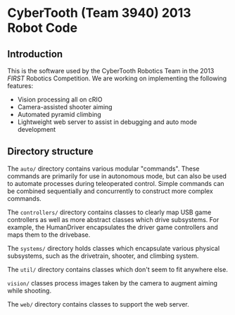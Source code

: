 CyberTooth (Team 3940) 2013 Robot Code
======================================

Introduction
------------
This is the software used by the CyberTooth Robotics Team in the 2013 *FIRST*
Robotics Competition.  We are working on implementing the following features:

* Vision processing all on cRIO
* Camera-assisted shooter aiming
* Automated pyramid climbing
* Lightweight web server to assist in debugging and auto mode development


Directory structure
-------------------

The `auto/` directory contains various modular "commands".  These commands
are primarily for use in autonomous mode, but can also be used to automate
processes during teleoperated control.  Simple commands can be combined
sequentially and concurrently to construct more complex commands.

The `controllers/` directory contains classes to clearly map USB game
controllers as well as more abstract classes which drive subsystems.
For example, the HumanDriver encapsulates the driver game controllers
and maps them to the drivebase.

The `systems/` directory holds classes which encapsulate various physical
subsystems, such as the drivetrain, shooter, and climbing system.

The `util/` directory contains classes which don't seem to fit anywhere else.

`vision/` classes process images taken by the camera to augment aiming while
shooting.

The `web/` directory contains classes to support the web server.
